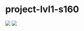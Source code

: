 # project-lvl1-s160
<a href="https://codeclimate.com/github/filkate/project-lvl1-s160/maintainability"><img src="https://api.codeclimate.com/v1/badges/cd7860d57fab4a2a351d/maintainability" /></a>
<a href="https://codeclimate.com/github/filkate/project-lvl1-s160/test_coverage"><img src="https://api.codeclimate.com/v1/badges/cd7860d57fab4a2a351d/test_coverage" /></a>

